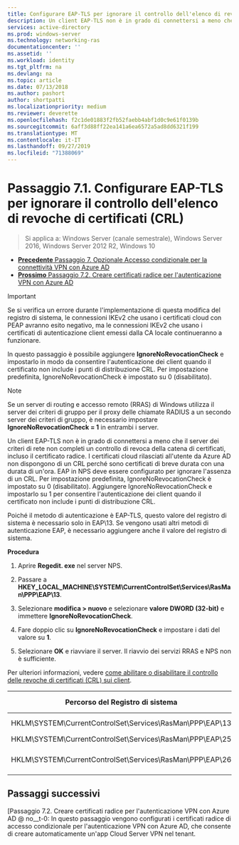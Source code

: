 ```yaml
---
title: Configurare EAP-TLS per ignorare il controllo dell'elenco di revoche di certificati (CRL)
description: Un client EAP-TLS non è in grado di connettersi a meno che il server dei criteri di rete non completi un controllo di revoca della catena di certificati (incluso il certificato radice) del client e verifica che i certificati siano stati revocati.
services: active-directory
ms.prod: windows-server
ms.technology: networking-ras
documentationcenter: ''
ms.assetid: ''
ms.workload: identity
ms.tgt_pltfrm: na
ms.devlang: na
ms.topic: article
ms.date: 07/13/2018
ms.author: pashort
author: shortpatti
ms.localizationpriority: medium
ms.reviewer: deverette
ms.openlocfilehash: f2c1de01883f2fb52faebb4abf1d0c9e61f0139b
ms.sourcegitcommit: 6aff3d88ff22ea141a6ea6572a5ad8dd6321f199
ms.translationtype: MT
ms.contentlocale: it-IT
ms.lasthandoff: 09/27/2019
ms.locfileid: "71388069"
---
```

# <a name="step-71-configure-eap-tls-to-ignore-certificate-revocation-list-crl-checking"></a>Passaggio 7.1. Configurare EAP-TLS per ignorare il controllo dell'elenco di revoche di certificati (CRL)

>Si applica a: Windows Server (canale semestrale), Windows Server 2016, Windows Server 2012 R2, Windows 10

- [**Precedente** Passaggio 7. Opzionale Accesso condizionale per la connettività VPN con Azure AD](ad-ca-vpn-connectivity-windows10.md)
- [**Prossimo** Passaggio 7.2. Creare certificati radice per l'autenticazione VPN con Azure AD](vpn-create-root-cert-for-vpn-auth-azure-ad.md)

>[!IMPORTANT]
>Se si verifica un errore durante l'implementazione di questa modifica del registro di sistema, le connessioni IKEv2 che usano i certificati cloud con PEAP avranno esito negativo, ma le connessioni IKEv2 che usano i certificati di autenticazione client emessi dalla CA locale continueranno a funzionare.

In questo passaggio è possibile aggiungere **IgnoreNoRevocationCheck** e impostarlo in modo da consentire l'autenticazione dei client quando il certificato non include i punti di distribuzione CRL. Per impostazione predefinita, IgnoreNoRevocationCheck è impostato su 0 (disabilitato).

>[!NOTE]
>Se un server di routing e accesso remoto (RRAS) di Windows utilizza il server dei criteri di gruppo per il proxy delle chiamate RADIUS a un secondo server dei criteri di gruppo, è necessario impostare **IgnoreNoRevocationCheck = 1** in entrambi i server.

Un client EAP-TLS non è in grado di connettersi a meno che il server dei criteri di rete non completi un controllo di revoca della catena di certificati, incluso il certificato radice. I certificati cloud rilasciati all'utente da Azure AD non dispongono di un CRL perché sono certificati di breve durata con una durata di un'ora. EAP in NPS deve essere configurato per ignorare l'assenza di un CRL. Per impostazione predefinita, IgnoreNoRevocationCheck è impostato su 0 (disabilitato). Aggiungere IgnoreNoRevocationCheck e impostarlo su 1 per consentire l'autenticazione dei client quando il certificato non include i punti di distribuzione CRL. 

Poiché il metodo di autenticazione è EAP-TLS, questo valore del registro di sistema è necessario solo in EAP\13. Se vengono usati altri metodi di autenticazione EAP, è necessario aggiungere anche il valore del registro di sistema. 

**Procedura**

1. Aprire **Regedit. exe** nel server NPS.

2. Passare a **HKEY_LOCAL_MACHINE\SYSTEM\CurrentControlSet\Services\RasMan\PPP\EAP\13**.

3. Selezionare **modifica > nuovo** e selezionare **valore DWORD (32-bit)** e immettere **IgnoreNoRevocationCheck**.

4. Fare doppio clic su **IgnoreNoRevocationCheck** e impostare i dati del valore su **1**.

5. Selezionare **OK** e riavviare il server. Il riavvio dei servizi RRAS e NPS non è sufficiente.

Per ulteriori informazioni, vedere [come abilitare o disabilitare il controllo delle revoche di certificati (CRL) sui client](https://technet.microsoft.com/library/bb680540.aspx).


|Percorso del Registro di sistema  |Estensione EAP  |
|---------|---------|
|HKLM\SYSTEM\CurrentControlSet\Services\RasMan\PPP\EAP\13     |Protocollo EAP-TLS         |
|HKLM\SYSTEM\CurrentControlSet\Services\RasMan\PPP\EAP\25     |PEAP         |
|HKLM\SYSTEM\CurrentControlSet\Services\RasMan\PPP\EAP\26     |EAP-MSCHAP v2         |

## <a name="next-steps"></a>Passaggi successivi

[Passaggio 7.2. Creare certificati radice per l'autenticazione VPN con Azure AD @ no__t-0: In questo passaggio vengono configurati i certificati radice di accesso condizionale per l'autenticazione VPN con Azure AD, che consente di creare automaticamente un'app Cloud Server VPN nel tenant.
